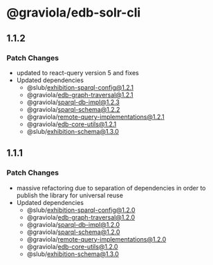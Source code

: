 # @graviola/edb-solr-cli

## 1.1.2

### Patch Changes

- updated to react-query version 5 and fixes
- Updated dependencies
  - @slub/exhibition-sparql-config@1.2.1
  - @graviola/edb-graph-traversal@1.2.1
  - @graviola/sparql-db-impl@1.2.3
  - @graviola/sparql-schema@1.2.2
  - @graviola/remote-query-implementations@1.2.1
  - @graviola/edb-core-utils@1.2.1
  - @slub/exhibition-schema@1.3.0

## 1.1.1

### Patch Changes

- massive refactoring due to separation of dependencies in order to publish the library for universal reuse
- Updated dependencies
  - @slub/exhibition-sparql-config@1.2.0
  - @graviola/edb-graph-traversal@1.2.0
  - @graviola/sparql-db-impl@1.2.0
  - @graviola/sparql-schema@1.2.0
  - @graviola/remote-query-implementations@1.2.0
  - @graviola/edb-core-utils@1.2.0
  - @slub/exhibition-schema@1.3.0
